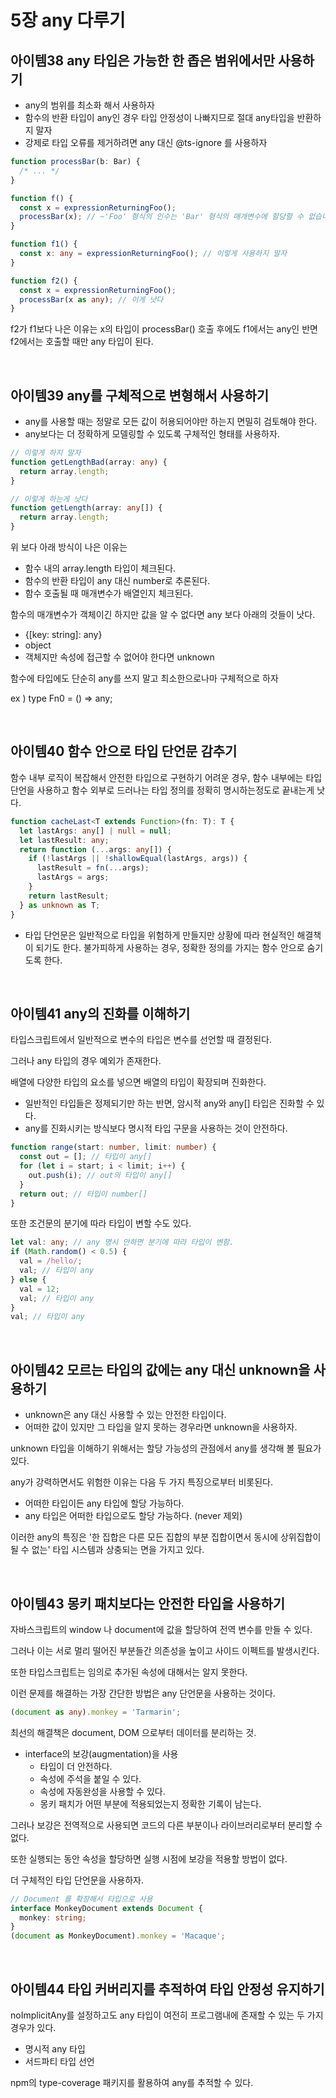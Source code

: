 # 5장 any 다루기

## 아이템38 any 타입은 가능한 한 좁은 범위에서만 사용하기

- any의 범위를 최소화 해서 사용하자
- 함수의 반환 타입이 any인 경우 타입 안정성이 나빠지므로 절대 any타입을 반환하지 말자
- 강제로 타입 오류를 제거하려면 any 대신 @ts-ignore 를 사용하자

```ts
function processBar(b: Bar) {
  /* ... */
}

function f() {
  const x = expressionReturningFoo();
  processBar(x); // ~'Foo' 형식의 인수는 'Bar' 형식의 매개변수에 할당할 수 없습니다.
}
```

```ts
function f1() {
  const x: any = expressionReturningFoo(); // 이렇게 사용하지 말자
}

function f2() {
  const x = expressionReturningFoo();
  processBar(x as any); // 이게 낫다
}
```

f2가 f1보다 나은 이유는 x의 타입이 processBar() 호출 후에도 f1에서는 any인 반면 f2에서는 호출할 때만 any 타입이 된다.

<br />

## 아이템39 any를 구체적으로 변형해서 사용하기

- any를 사용할 때는 정말로 모든 값이 허용되어야만 하는지 면밀히 검토해야 한다.
- any보다는 더 정확하게 모델링할 수 있도록 구체적인 형태를 사용하자.

```ts
// 이렇게 하지 말자
function getLengthBad(array: any) {
  return array.length;
}

// 이렇게 하는게 낫다
function getLength(array: any[]) {
  return array.length;
}
```

위 보다 아래 방식이 나은 이유는

- 함수 내의 array.length 타입이 체크된다.
- 함수의 반환 타입이 any 대신 number로 추론된다.
- 함수 호출될 때 매개변수가 배열인지 체크된다.

함수의 매개변수가 객체이긴 하지만 값을 알 수 없다면 any 보다 아래의 것들이 낫다.

- {[key: string]: any}
- object
- 객체지만 속성에 접근할 수 없어야 한다면 unknown

함수에 타입에도 단순히 any를 쓰지 말고 최소한으로나마 구체적으로 하자

ex ) type Fn0 = () => any;

<br />

## 아이템40 함수 안으로 타입 단언문 감추기

함수 내부 로직이 복잡해서 안전한 타입으로 구현하기 어려운 경우, 함수 내부에는 타입 단언을 사용하고 함수 외부로 드러나는 타입 정의를 정확히 명시하는정도로 끝내는게 낫다.

```ts
function cacheLast<T extends Function>(fn: T): T {
  let lastArgs: any[] | null = null;
  let lastResult: any;
  return function (...args: any[]) {
    if (!lastArgs || !shallowEqual(lastArgs, args)) {
      lastResult = fn(...args);
      lastArgs = args;
    }
    return lastResult;
  } as unknown as T;
}
```

- 타입 단언문은 일반적으로 타입을 위험하게 만들지만 상황에 따라 현실적인 해결책이 되기도 한다.
  불가피하게 사용하는 경우, 정확한 정의를 가지는 함수 안으로 숨기도록 한다.

<br />

## 아이템41 any의 진화를 이해하기

타입스크립트에서 일반적으로 변수의 타입은 변수를 선언할 때 결정된다.

그러나 any 타입의 경우 예외가 존재한다.

배열에 다양한 타입의 요소를 넣으면 배열의 타입이 확장되며 진화한다.

- 일반적인 타입들은 정제되기만 하는 반면, 암시적 any와 any[] 타입은 진화할 수 있다.
- any를 진화시키는 방식보다 명시적 타입 구문을 사용하는 것이 안전하다.

```ts
function range(start: number, limit: number) {
  const out = []; // 타입이 any[]
  for (let i = start; i < limit; i++) {
    out.push(i); // out의 타입이 any[]
  }
  return out; // 타입이 number[]
}
```

또한 조건문의 분기에 따라 타입이 변할 수도 있다.

```ts
let val: any; // any 명시 안하면 분기에 따라 타입이 변함.
if (Math.random() < 0.5) {
  val = /hello/;
  val; // 타입이 any
} else {
  val = 12;
  val; // 타입이 any
}
val; // 타입이 any
```

<br />

## 아이템42 모르는 타입의 값에는 any 대신 unknown을 사용하기

- unknown은 any 대신 사용할 수 있는 안전한 타입이다.
- 어떠한 값이 있지만 그 타입을 알지 못하는 경우라면 unknown을 사용하자.

unknown 타입을 이해하기 위해서는 할당 가능성의 관점에서 any를 생각해 볼 필요가 있다.

any가 강력하면서도 위험한 이유는 다음 두 가지 특징으로부터 비롯된다.

- 어떠한 타입이든 any 타입에 할당 가능하다.
- any 타입은 어떠한 타입으로도 할당 가능하다. (never 제외)

이러한 any의 특징은 '한 집합은 다른 모든 집합의 부분 집합이면서 동시에 상위집합이 될 수 없는' 타입 시스템과 상충되는 면을 가지고 있다.

<br />

## 아이템43 몽키 패치보다는 안전한 타입을 사용하기

자바스크립트의 window 나 document에 값을 할당하여 전역 변수를 만들 수 있다.

그러나 이는 서로 멀리 떨어진 부분들간 의존성을 높이고 사이드 이펙트를 발생시킨다.

또한 타입스크립트는 임의로 추가된 속성에 대해서는 알지 못한다.

이런 문제를 해결하는 가장 간단한 방법은 any 단언문을 사용하는 것이다.

```ts
(document as any).monkey = 'Tarmarin';
```

최선의 해결책은 document, DOM 으로부터 데이터를 분리하는 것.

- interface의 보강(augmentation)을 사용
  - 타입이 더 안전하다.
  - 속성에 주석을 붙일 수 있다.
  - 속성에 자동완성을 사용할 수 있다.
  - 몽키 패치가 어떤 부분에 적용되었는지 정확한 기록이 남는다.

그러나 보강은 전역적으로 사용되면 코드의 다른 부분이나 라이브러리로부터 분리할 수 없다.

또한 실행되는 동안 속성을 할당하면 실행 시점에 보강을 적용할 방법이 없다.

더 구체적인 타입 단언문을 사용하자.

```ts
// Document 를 확장해서 타입으로 사용
interface MonkeyDocument extends Document {
  monkey: string;
}
(document as MonkeyDocument).monkey = 'Macaque';
```

<br />

## 아이템44 타입 커버리지를 추적하여 타입 안정성 유지하기

noImplicitAny를 설정하고도 any 타입이 여전히 프로그램내에 존재할 수 있는 두 가지 경우가 있다.

- 명시적 any 타입
- 서드파티 타입 선언

npm의 type-coverage 패키지를 활용하여 any를 추적할 수 있다.
